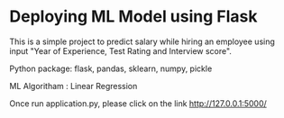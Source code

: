 # Deploying ML Model using Flask
This is a simple project to predict salary while hiring an employee using input "Year of Experience, Test Rating and Interview score".

Python package: flask, pandas, sklearn, numpy, pickle 

ML Algoritham : Linear Regression

Once run application.py, please click on the link http://127.0.0.1:5000/
